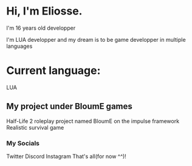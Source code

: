 # Hi, I'm Eliosse.
I'm 16 years old developper

I'm LUA developper and my dream is to be game developper in multiple languages

# Current language:
LUA
## My project under BloumE games
Half-Life 2 roleplay project named BloumE on the impulse framework
Realistic survival game

### My Socials
Twitter
Discord
Instagram
That's all(for now ^^)!
